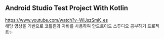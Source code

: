 ## Android Studio Test Project With Kotlin

https://www.youtube.com/watch?v=WlJszSmK_es   
해당 영상을 기반으로 코틀린과 자바를 사용하여 안드로이드 스튜디오 공부하기 프로젝트✨
